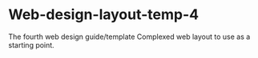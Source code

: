 # Web-design-layout-temp-4
The fourth web design guide/template
Complexed web layout to use as a starting point.

